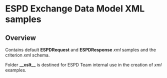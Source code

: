 # ESPD Exchange Data Model XML samples

## Overview
Contains default **ESPDRequest** and **ESPDResponse** _xml_ samples and the criterion _xml_ schema.

Folder **\_\_xslt__** is destined for ESPD Team internal use in the creation of _xml_ examples.
